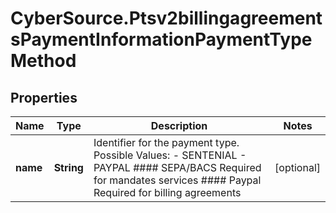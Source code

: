 # CyberSource.Ptsv2billingagreementsPaymentInformationPaymentTypeMethod

## Properties
Name | Type | Description | Notes
------------ | ------------- | ------------- | -------------
**name** | **String** | Identifier for the payment type. Possible Values:    - SENTENIAL   - PAYPAL #### SEPA/BACS Required for mandates services #### Paypal Required for billing agreements  | [optional] 


